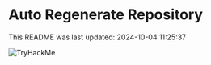 # Auto Regenerate Repository

This README was last updated: 2024-10-04 11:25:37

 ![TryHackMe](https://tryhackme.com/badge/533634)